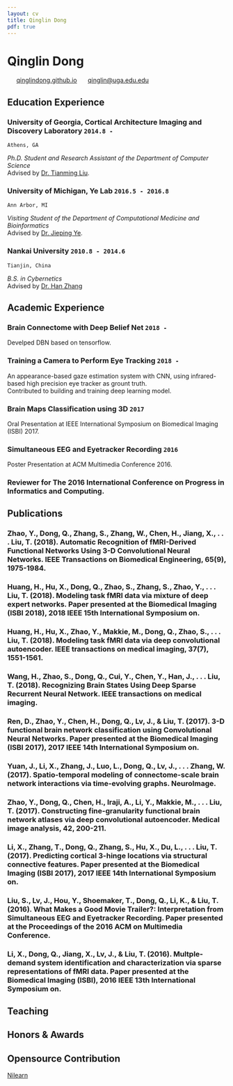 ```yaml
---
layout: cv
title: Qinglin Dong
pdf: true
---
```

# Qinglin Dong

<div id="webaddress">
<i class="fi-home" style="margin-left:1em"></i>
<a href="https://qinglindong.github.io" style="margin-left:0.5em">qinglindong.github.io</a>
<i class="fi-mail" style="margin-left:1em"></i>
<a href="qinglin@uga.edu.edu" style="margin-left:0.5em">qinglin@uga.edu.edu</a>
</div>

## Education Experience

### __University of Georgia, Cortical Architecture Imaging and Discovery Laboratory__ `2014.8 -`
```
Athens, GA
```
_Ph.D. Student and Research Assistant of the Department of Computer Science_<br>
Advised by [Dr. Tianming Liu](http://cobweb.cs.uga.edu/~tliu/).

### __University of Michigan, Ye Lab__ `2016.5 - 2016.8`
```
Ann Arbor, MI
```
_Visiting Student of the Department of Computational Medicine and Bioinformatics_<br>
Advised by [Dr. Jieping Ye](https://midas.umich.edu/faculty-member/jieping-ye/).

### __Nankai University__ `2010.8 - 2014.6`
```
Tianjin, China
```
_B.S. in Cybernetics_<br>
Advised by [Dr. Han Zhang](https://www.researchgate.net/scientific-contributions/35737838_Han_Zhang)

## Academic Experience

### __Brain Connectome with Deep Belief Net__ `2018 -`
Develped DBN based on tensorflow.

### __Training a Camera to Perform Eye Tracking__ `2018 - `
An appearance-based gaze estimation system with CNN, using infrared-based high precision eye tracker as grount truth. <br/>
Contributed to building and training deep learning model.

### __Brain Maps Classification using 3D__ `2017`
Oral Presentation at IEEE International Symposium on Biomedical Imaging (ISBI) 2017.

### __Simultaneous EEG and Eyetracker Recording__  `2016`
Poster Presentation at ACM Multimedia Conference 2016.

### Reviewer for The 2016 International Conference on Progress in Informatics and Computing.

## Publications

### Zhao, Y., Dong, Q., Zhang, S., Zhang, W., Chen, H., Jiang, X., . . . Liu, T. (2018). Automatic Recognition of fMRI-Derived Functional Networks Using 3-D Convolutional Neural Networks. IEEE Transactions on Biomedical Engineering, 65(9), 1975-1984. 
### Huang, H., Hu, X., Dong, Q., Zhao, S., Zhang, S., Zhao, Y., . . . Liu, T. (2018). Modeling task fMRI data via mixture of deep expert networks. Paper presented at the Biomedical Imaging (ISBI 2018), 2018 IEEE 15th International Symposium on.
### Huang, H., Hu, X., Zhao, Y., Makkie, M., Dong, Q., Zhao, S., . . . Liu, T. (2018). Modeling task fMRI data via deep convolutional autoencoder. IEEE transactions on medical imaging, 37(7), 1551-1561. 
### Wang, H., Zhao, S., Dong, Q., Cui, Y., Chen, Y., Han, J., . . . Liu, T. (2018). Recognizing Brain States Using Deep Sparse Recurrent Neural Network. IEEE transactions on medical imaging. 
### Ren, D., Zhao, Y., Chen, H., Dong, Q., Lv, J., & Liu, T. (2017). 3-D functional brain network classification using Convolutional Neural Networks. Paper presented at the Biomedical Imaging (ISBI 2017), 2017 IEEE 14th International Symposium on.
### Yuan, J., Li, X., Zhang, J., Luo, L., Dong, Q., Lv, J., . . . Zhang, W. (2017). Spatio-temporal modeling of connectome-scale brain network interactions via time-evolving graphs. NeuroImage. 
### Zhao, Y., Dong, Q., Chen, H., Iraji, A., Li, Y., Makkie, M., . . . Liu, T. (2017). Constructing fine-granularity functional brain network atlases via deep convolutional autoencoder. Medical image analysis, 42, 200-211. 
### Li, X., Zhang, T., Dong, Q., Zhang, S., Hu, X., Du, L., . . . Liu, T. (2017). Predicting cortical 3-hinge locations via structural connective features. Paper presented at the Biomedical Imaging (ISBI 2017), 2017 IEEE 14th International Symposium on.
### Liu, S., Lv, J., Hou, Y., Shoemaker, T., Dong, Q., Li, K., & Liu, T. (2016). What Makes a Good Movie Trailer?: Interpretation from Simultaneous EEG and Eyetracker Recording. Paper presented at the Proceedings of the 2016 ACM on Multimedia Conference.
### Li, X., Dong, Q., Jiang, X., Lv, J., & Liu, T. (2016). Multple-demand system identification and characterization via sparse representations of fMRI data. Paper presented at the Biomedical Imaging (ISBI), 2016 IEEE 13th International Symposium on.

## Teaching

## Honors & Awards


## Opensource Contribution
[Nilearn](https://nilearn.github.io/)


<!-- ### Footer

Last updated: May 2013 -->
